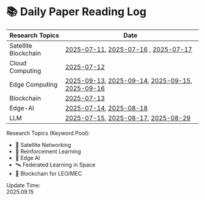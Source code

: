 # 📚 Daily Paper Reading Log

| Research Topics       | Date                                                     |
|-----------------------|----------------------------------------------------------|
| Satellite Blockchain  |   [2025-07-11](Satellite/Blockchain/2025-07-11.md), [2025-07-16](Satellite/Blockchain/2025-07-16.md) , [2025-07-17](Satellite/Blockchain/2025-07-17.md)      |
| Cloud Computing       |   [2025-07-12](Cloud-Computing/Security/2025-07-12.md)   |                  
| Edge Computing        |   [2025-09-13](Edge-Computing/Satellite/2025-09-13.md), [2025-09-14](Edge-Computing/Satellite/2025-09-14.md), [2025-09-15](Edge-Computing/Satellite/2025-09-15.md), [2025-09-16](Edge-Computing/Satellite/2025-09-16.md)   |              
| Blockchain            |   [2025-07-13](Security/Blockchain/2025-07-13.md)        |                    
| Edge-AI               |   [2025-07-14](Edge-AI/Computing/2025-07-14.md), [2025-08-18](Edge-AI/Computing/2025-08-18.md)          |                  
| LLM                   |   [2025-07-15](Edge-AI/LLM/2025-07-15.md), [2025-08-17](Edge-AI/LLM/2025-08-17.md), [2025-08-29](Edge-AI/LLM/2025-08-29.md)                |             


Research Topics (Keyword Pool):
- 🚀 Satellite Networking
- 🧠 Reinforcement Learning
- 🤖 Edge AI
- 🛰️ Federated Learning in Space
- 📡 Blockchain for LEO/MEC

Update Time:  
2025.09.15